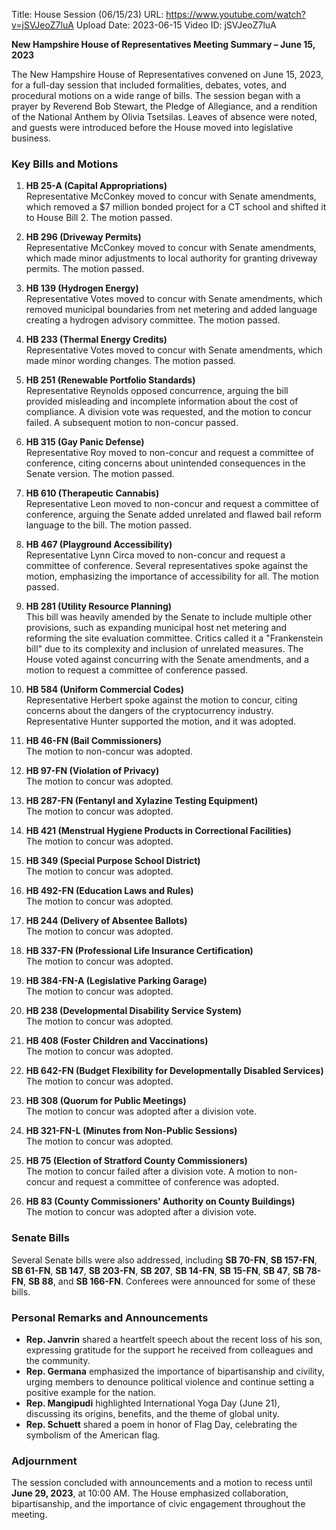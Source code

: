 Title: House Session (06/15/23)
URL: https://www.youtube.com/watch?v=jSVJeoZ7luA
Upload Date: 2023-06-15
Video ID: jSVJeoZ7luA

**New Hampshire House of Representatives Meeting Summary – June 15, 2023**

The New Hampshire House of Representatives convened on June 15, 2023, for a full-day session that included formalities, debates, votes, and procedural motions on a wide range of bills. The session began with a prayer by Reverend Bob Stewart, the Pledge of Allegiance, and a rendition of the National Anthem by Olivia Tsetsilas. Leaves of absence were noted, and guests were introduced before the House moved into legislative business.

### **Key Bills and Motions**

1. **HB 25-A (Capital Appropriations)**  
   Representative McConkey moved to concur with Senate amendments, which removed a $7 million bonded project for a CT school and shifted it to House Bill 2. The motion passed.

2. **HB 296 (Driveway Permits)**  
   Representative McConkey moved to concur with Senate amendments, which made minor adjustments to local authority for granting driveway permits. The motion passed.

3. **HB 139 (Hydrogen Energy)**  
   Representative Votes moved to concur with Senate amendments, which removed municipal boundaries from net metering and added language creating a hydrogen advisory committee. The motion passed.

4. **HB 233 (Thermal Energy Credits)**  
   Representative Votes moved to concur with Senate amendments, which made minor wording changes. The motion passed.

5. **HB 251 (Renewable Portfolio Standards)**  
   Representative Reynolds opposed concurrence, arguing the bill provided misleading and incomplete information about the cost of compliance. A division vote was requested, and the motion to concur failed. A subsequent motion to non-concur passed.

6. **HB 315 (Gay Panic Defense)**  
   Representative Roy moved to non-concur and request a committee of conference, citing concerns about unintended consequences in the Senate version. The motion passed.

7. **HB 610 (Therapeutic Cannabis)**  
   Representative Leon moved to non-concur and request a committee of conference, arguing the Senate added unrelated and flawed bail reform language to the bill. The motion passed.

8. **HB 467 (Playground Accessibility)**  
   Representative Lynn Circa moved to non-concur and request a committee of conference. Several representatives spoke against the motion, emphasizing the importance of accessibility for all. The motion passed.

9. **HB 281 (Utility Resource Planning)**  
   This bill was heavily amended by the Senate to include multiple other provisions, such as expanding municipal host net metering and reforming the site evaluation committee. Critics called it a "Frankenstein bill" due to its complexity and inclusion of unrelated measures. The House voted against concurring with the Senate amendments, and a motion to request a committee of conference passed.

10. **HB 584 (Uniform Commercial Codes)**  
    Representative Herbert spoke against the motion to concur, citing concerns about the dangers of the cryptocurrency industry. Representative Hunter supported the motion, and it was adopted.

11. **HB 46-FN (Bail Commissioners)**  
    The motion to non-concur was adopted.

12. **HB 97-FN (Violation of Privacy)**  
    The motion to concur was adopted.

13. **HB 287-FN (Fentanyl and Xylazine Testing Equipment)**  
    The motion to concur was adopted.

14. **HB 421 (Menstrual Hygiene Products in Correctional Facilities)**  
    The motion to concur was adopted.

15. **HB 349 (Special Purpose School District)**  
    The motion to concur was adopted.

16. **HB 492-FN (Education Laws and Rules)**  
    The motion to concur was adopted.

17. **HB 244 (Delivery of Absentee Ballots)**  
    The motion to concur was adopted.

18. **HB 337-FN (Professional Life Insurance Certification)**  
    The motion to concur was adopted.

19. **HB 384-FN-A (Legislative Parking Garage)**  
    The motion to concur was adopted.

20. **HB 238 (Developmental Disability Service System)**  
    The motion to concur was adopted.

21. **HB 408 (Foster Children and Vaccinations)**  
    The motion to concur was adopted.

22. **HB 642-FN (Budget Flexibility for Developmentally Disabled Services)**  
    The motion to concur was adopted.

23. **HB 308 (Quorum for Public Meetings)**  
    The motion to concur was adopted after a division vote.

24. **HB 321-FN-L (Minutes from Non-Public Sessions)**  
    The motion to concur was adopted.

25. **HB 75 (Election of Stratford County Commissioners)**  
    The motion to concur failed after a division vote. A motion to non-concur and request a committee of conference was adopted.

26. **HB 83 (County Commissioners' Authority on County Buildings)**  
    The motion to concur was adopted after a division vote.

### **Senate Bills**

Several Senate bills were also addressed, including **SB 70-FN**, **SB 157-FN**, **SB 61-FN**, **SB 147**, **SB 203-FN**, **SB 207**, **SB 14-FN**, **SB 15-FN**, **SB 47**, **SB 78-FN**, **SB 88**, and **SB 166-FN**. Conferees were announced for some of these bills.

### **Personal Remarks and Announcements**

- **Rep. Janvrin** shared a heartfelt speech about the recent loss of his son, expressing gratitude for the support he received from colleagues and the community.
- **Rep. Germana** emphasized the importance of bipartisanship and civility, urging members to denounce political violence and continue setting a positive example for the nation.
- **Rep. Mangipudi** highlighted International Yoga Day (June 21), discussing its origins, benefits, and the theme of global unity.
- **Rep. Schuett** shared a poem in honor of Flag Day, celebrating the symbolism of the American flag.

### **Adjournment**

The session concluded with announcements and a motion to recess until **June 29, 2023**, at 10:00 AM. The House emphasized collaboration, bipartisanship, and the importance of civic engagement throughout the meeting.